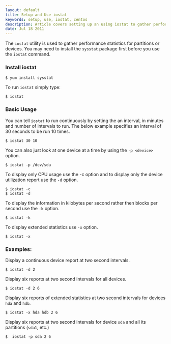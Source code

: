 ```yaml
---
layout: default
title: Setup and Use iostat
keywords: setup, use, iostat, centos
description: Article covers setting up an using iostat to gather performance statistics on CentOS Linux.
date: Jul 18 2011
---
```


The `iostat` utility is used to gather performance statistics for partitions or devices.  You may need to install the `sysstat` package first before you use the `iostat` command.

### Install iostat

~~~
$ yum install sysstat
~~~

To run `iostat` simply type:

~~~
$ iostat
~~~

### Basic Usage

You can tell `iostat` to run continuously by setting the an interval, in minutes and number of intervals to run.  The below example specifies an interval of 30 seconds to be run 10 times.

~~~
$ iostat 30 10
~~~

You can also just look at one device at a time by using the `-p <device>` option.

~~~
$ iostat -p /dev/sda
~~~

To display only CPU usage use the -c option and to display only the device utilization report use the `-d` option.

~~~
$ iostat -c
$ iostat -d
~~~

To display the information in kilobytes per second rather then blocks per second use the `-k` option.

~~~
$ iostat -k
~~~

To display extended statistics use `-x` option.

~~~
$ iostat -x
~~~

### Examples:

Display a continuous device report at two second intervals.

~~~
$ iostat -d 2
~~~

Display six reports at two second intervals for all devices.

~~~
$ iostat -d 2 6
~~~

Display six reports of extended statistics at two second  intervals for devices `hda` and `hdb`.

~~~
$ iostat -x hda hdb 2 6
~~~

Display  six  reports at two second intervals for device `sda` and all its partitions (`sda1`, etc.)

~~~
$  iostat -p sda 2 6
~~~

